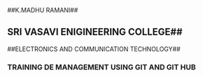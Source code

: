 ##K.MADHU RAMANI##
## SRI VASAVI ENIGINEERING COLLEGE##
##ELECTRONICS AND COMMUNICATION TECHNOLOGY##
### TRAINING DE MANAGEMENT USING GIT AND GIT HUB



